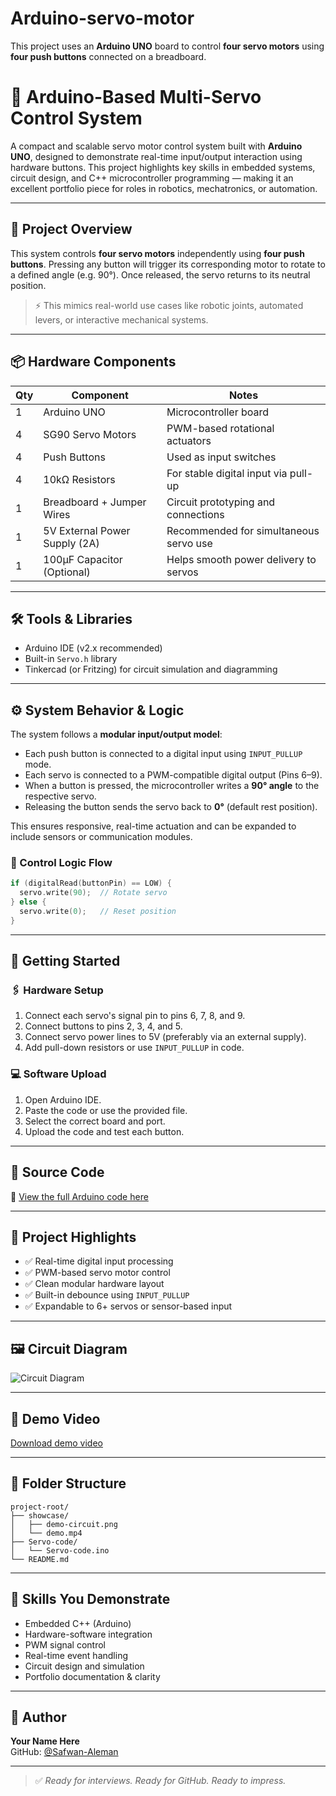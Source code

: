 # Arduino-servo-motor
This project uses an **Arduino UNO** board to control **four servo motors** using **four push buttons** connected on a breadboard.
# 🤖 Arduino-Based Multi-Servo Control System

A compact and scalable servo motor control system built with **Arduino UNO**, designed to demonstrate real-time input/output interaction using hardware buttons. This project highlights key skills in embedded systems, circuit design, and C++ microcontroller programming — making it an excellent portfolio piece for roles in robotics, mechatronics, or automation.

---

## 🧩 Project Overview

This system controls **four servo motors** independently using **four push buttons**. Pressing any button will trigger its corresponding motor to rotate to a defined angle (e.g. 90°). Once released, the servo returns to its neutral position.

> ⚡ This mimics real-world use cases like robotic joints, automated levers, or interactive mechanical systems.

---

## 📦 Hardware Components

| Qty | Component                     | Notes                                      |
|-----|-------------------------------|--------------------------------------------|
| 1   | Arduino UNO                   | Microcontroller board                      |
| 4   | SG90 Servo Motors             | PWM-based rotational actuators             |
| 4   | Push Buttons                  | Used as input switches                     |
| 4   | 10kΩ Resistors                | For stable digital input via pull-up       |
| 1   | Breadboard + Jumper Wires     | Circuit prototyping and connections        |
| 1   | 5V External Power Supply (2A) | Recommended for simultaneous servo use     |
| 1   | 100μF Capacitor (Optional)    | Helps smooth power delivery to servos      |

---

## 🛠️ Tools & Libraries

- Arduino IDE (v2.x recommended)
- Built-in `Servo.h` library
- Tinkercad (or Fritzing) for circuit simulation and diagramming

---

## ⚙️ System Behavior & Logic

The system follows a **modular input/output model**:

- Each push button is connected to a digital input using `INPUT_PULLUP` mode.
- Each servo is connected to a PWM-compatible digital output (Pins 6–9).
- When a button is pressed, the microcontroller writes a **90° angle** to the respective servo.
- Releasing the button sends the servo back to **0°** (default rest position).

This ensures responsive, real-time actuation and can be expanded to include sensors or communication modules.

### 🧠 Control Logic Flow

```cpp
if (digitalRead(buttonPin) == LOW) {
  servo.write(90);  // Rotate servo
} else {
  servo.write(0);   // Reset position
}
```

---

## 🚀 Getting Started

### 🖇️ Hardware Setup
1. Connect each servo's signal pin to pins 6, 7, 8, and 9.
2. Connect buttons to pins 2, 3, 4, and 5.
3. Connect servo power lines to 5V (preferably via an external supply).
4. Add pull-down resistors or use `INPUT_PULLUP` in code.

### 💻 Software Upload
1. Open Arduino IDE.
2. Paste the code or use the provided file.
3. Select the correct board and port.
4. Upload the code and test each button.

---

## 💾 Source Code

🔗 [View the full Arduino code here](https://github.com/Safwan-Aleman/Arduino-servo-motor/blob/main/Servo-code/Servo-code.ino)

---

## 🎯 Project Highlights

- ✅ Real-time digital input processing  
- ✅ PWM-based servo motor control  
- ✅ Clean modular hardware layout  
- ✅ Built-in debounce using `INPUT_PULLUP`  
- ✅ Expandable to 6+ servos or sensor-based input  

---

## 🖼️ Circuit Diagram

![Circuit Diagram](showcase/demo-circuit.png)

---


## 🎥 Demo Video

[Download demo video](showcase/Arduino-servo-test.mp4)

---

## 📁 Folder Structure

```
project-root/
├── showcase/
│   ├── demo-circuit.png
│   └── demo.mp4
├── Servo-code/
│   └── Servo-code.ino
└── README.md
```

---

## 🧠 Skills You Demonstrate

- Embedded C++ (Arduino)
- Hardware-software integration
- PWM signal control
- Real-time event handling
- Circuit design and simulation
- Portfolio documentation & clarity

---


## 👤 Author

**Your Name Here**  
GitHub: [@Safwan-Aleman](https://github.com/Safwan-Aleman)  

---

> ✅ *Ready for interviews. Ready for GitHub. Ready to impress.*
